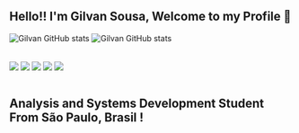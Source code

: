
## Hello!! I'm Gilvan Sousa, Welcome to my Profile 👋


 ![Gilvan GitHub stats](https://github-readme-stats.vercel.app/api?username=imgils&show_icons=true&theme=dracula)
![Gilvan GitHub stats](https://github-readme-stats.vercel.app/api/top-langs/?username=imgils&theme=blue-green)



 	



<div style=''display: inline_block><br/>
 <img align="center" alt+"html5" src="https://img.shields.io/badge/JavaScript-F7DF1E?style=for-the-badge&logo=javascript&logoColor=black"/>
  <img align="center" alt+"html5" src="https://img.shields.io/badge/CSS3-1572B6?style=for-the-badge&logo=css3&logoColor=white"/>
   <img align="center" alt+"html5" src="https://img.shields.io/badge/HTML5-E34F26?style=for-the-badge&logo=html5&logoColor=white"/>
   <img align="center" alt+"html5" src="https://img.shields.io/badge/MySQL-00000F?style=for-the-badge&logo=mysql&logoColor=white"/>
   <img align="center" alt+"html5" src="https://img.shields.io/badge/Python-14354C?style=for-the-badge&logo=python&logoColor=white"/>
      
</div><br/>

## Analysis and Systems Development Student From São Paulo, Brasil !
